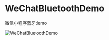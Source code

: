 # WeChatBluetoothDemo
微信小程序蓝牙demo

![WeChatBluetoothDemo](http://photo.yangmaoxin.cn/WeChatBluetoothDemo.jpg)